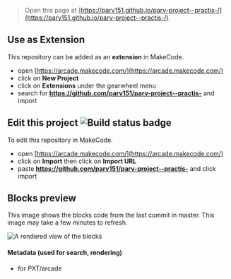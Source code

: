  


> Open this page at [https://parv151.github.io/parv-project--practis-/](https://parv151.github.io/parv-project--practis-/)

## Use as Extension

This repository can be added as an **extension** in MakeCode.

* open [https://arcade.makecode.com/](https://arcade.makecode.com/)
* click on **New Project**
* click on **Extensions** under the gearwheel menu
* search for **https://github.com/parv151/parv-project--practis-** and import

## Edit this project ![Build status badge](https://github.com/parv151/parv-project--practis-/workflows/MakeCode/badge.svg)

To edit this repository in MakeCode.

* open [https://arcade.makecode.com/](https://arcade.makecode.com/)
* click on **Import** then click on **Import URL**
* paste **https://github.com/parv151/parv-project--practis-** and click import

## Blocks preview

This image shows the blocks code from the last commit in master.
This image may take a few minutes to refresh.

![A rendered view of the blocks](https://github.com/parv151/parv-project--practis-/raw/master/.github/makecode/blocks.png)

#### Metadata (used for search, rendering)

* for PXT/arcade
<script src="https://makecode.com/gh-pages-embed.js"></script><script>makeCodeRender("{{ site.makecode.home_url }}", "{{ site.github.owner_name }}/{{ site.github.repository_name }}");</script>

